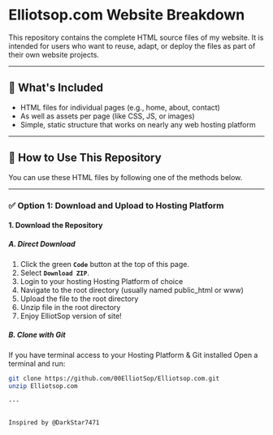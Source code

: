 # Elliotsop.com Website Breakdown

This repository contains the complete HTML source files of my website. It is intended for users who want to reuse, adapt, or deploy the files as part of their own website projects.

---

## 📁 What's Included

- HTML files for individual pages (e.g., home, about, contact)
- As well as assets per page (like CSS, JS, or images)
- Simple, static structure that works on nearly any web hosting platform

---

## 🚀 How to Use This Repository

You can use these HTML files by following one of the methods below.

---

### ✅ Option 1: Download and Upload to Hosting Platform

#### 1. Download the Repository

##### A. Direct Download

1. Click the green **`Code`** button at the top of this page.
2. Select **`Download ZIP`**.
3. Login to your hosting Hosting Platform of choice
4. Navigate to the root directory (usually named public_html or www)
5. Upload the file to the root directory
6. Unzip file in the root directory
7. Enjoy ElliotSop version of site!
   
##### B. Clone with Git

If you have terminal access to your Hosting Platform & Git installed
Open a terminal and run:

```bash
git clone https://github.com/00ElliotSop/Elliotsop.com.git
unzip Elliotsop.com

---


Inspired by @DarkStar7471 
